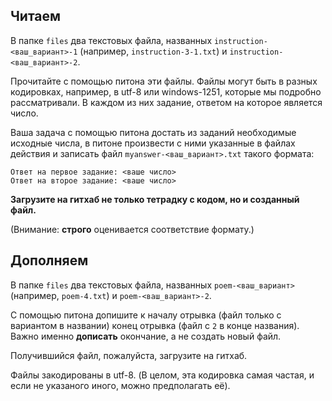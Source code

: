 ## Читаем

В папке `files` два текстовых файла, названных `instruction-<ваш_вариант>-1` (например, `instruction-3-1.txt`) и `instruction-<ваш_вариант>-2`. 

Прочитайте с помощью питона эти файлы.
    Файлы могут быть в разных кодировках, например, в utf-8 или windows-1251, которые мы подробно рассматривали.
    В каждом из них задание, ответом на которое является число.
    
Ваша задача с помощью питона достать из заданий необходимые исходные числа,
    в питоне произвести с ними указанные в файлах действия и записать файл `myanswer-<ваш_вариант>.txt` такого формата:
    
    Ответ на первое задание: <ваше число> 
    Ответ на второе задание: <ваше число>
    
    
**Загрузите на гитхаб не только тетрадку с кодом, но и созданный файл.**

(Внимание: **строго** оценивается соответствие формату.)


## Дополняем

В папке `files` два текстовых файла, названных `poem-<ваш_вариант>` (например, `poem-4.txt`) и `poem-<ваш_вариант>-2`. 

С помощью питона допишите к началу отрывка (файл только с вариантом в названии) конец отрывка (файл с `2` в конце названия).
    Важно именно **дописать** окончание, а не создать новый файл.
    
Получившийся файл, пожалуйста, загрузите на гитхаб.


Файлы закодированы в utf-8.
    (В целом, эта кодировка самая частая, и если не указаного иного, можно предполагать её).

